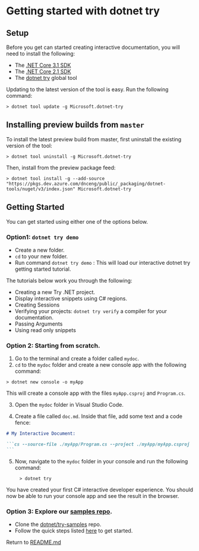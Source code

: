 # Getting started with dotnet try 
## Setup
Before you get can started creating interactive documentation, you will need to install the following: 

- The [.NET Core 3.1 SDK](https://dotnet.microsoft.com/download/dotnet-core/3.1) 
- The [.NET Core 2.1 SDK](https://dotnet.microsoft.com/download/dotnet-core/2.1) 
- The [dotnet try](https://www.nuget.org/packages/Microsoft.dotnet-try/)  global tool

Updating to the latest version of the tool is easy. Run the following command:

```console
> dotnet tool update -g Microsoft.dotnet-try
```

## Installing preview builds from `master`

To install the latest preview build from master, first uninstall the existing version of the tool:

```console
> dotnet tool uninstall -g Microsoft.dotnet-try
```
Then, install from the preview package feed:

```console
> dotnet tool install -g --add-source "https://pkgs.dev.azure.com/dnceng/public/_packaging/dotnet-tools/nuget/v3/index.json" Microsoft.dotnet-try
```

## Getting Started

You can get started using either one of the options below. 

### Option1: `dotnet try demo` 

- Create a new folder.
- `cd` to your new folder.
- Run command `dotnet try demo` : This will load our interactive dotnet try getting started tutorial. 

The tutorials below work you through the following:

- Creating a new Try .NET project.
- Display interactive snippets using C# regions.
- Creating Sessions
- Verifying your projects: `dotnet try verify` a compiler for your documentation.
- Passing Arguments
- Using read only snippets

### Option 2: Starting from scratch.
1. Go to the terminal and create a folder called `mydoc`.
2. `cd` to the `mydoc` folder and create a new console app with the following command:

```console
> dotnet new console -o myApp
```
This will create a console app with the files `myApp.csproj` and `Program.cs`.

3. Open the `mydoc` folder in Visual Studio Code. 

4. Create a file called `doc.md`. Inside that file, add some text and a code fence:

````markdown
# My Interactive Document:

```cs --source-file ./myApp/Program.cs --project ./myApp/myApp.csproj
```
````
5. Now, navigate to the `mydoc` folder in your console and run the following command:
```console
     > dotnet try
```
You have created your first C# interactive developer experience. You should now be able to run your console app and see the result in the browser. 

### Option 3: Explore our [samples repo](https://github.com/dotnet/try-samples). 
- Clone the [dotnet/try-samples](https://github.com/dotnet/try-samples) repo.
- Follow the quick steps listed [here](https://github.com/dotnet/try-samples#basics) to get started.

Return to [README.md](README.md)
